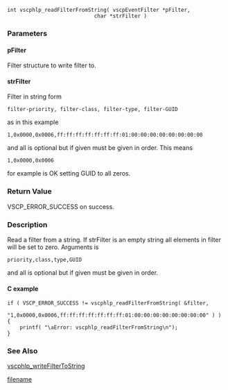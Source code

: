 

```clike
int vscphlp_readFilterFromString( vscpEventFilter *pFilter, 
                            char *strFilter )
```

### Parameters

#### pFilter
Filter structure to write filter to.

#### strFilter
Filter in string form

    filter-priority, filter-class, filter-type, filter-GUID

as in this example

    1,0x0000,0x0006,ff:ff:ff:ff:ff:ff:ff:01:00:00:00:00:00:00:00:00

and all is optional but if given must be given in order. This means

    1,0x0000,0x0006

for example is OK setting GUID to all zeros.


### Return Value
VSCP_ERROR_SUCCESS on success. 

### Description
Read a filter from a string. If strFilter is an empty string all elements in filter will be set to zero. Arguments is

    priority,class,type,GUID 

and all is optional but if given must be given in order. 

#### C example

```clike
if ( VSCP_ERROR_SUCCESS != vscphlp_readFilterFromString( &filter, 
                "1,0x0000,0x0006,ff:ff:ff:ff:ff:ff:ff:01:00:00:00:00:00:00:00:00" ) ) {
    printf( "\aError: vscphlp_readFilterFromString\n");   
}
```

### See Also
[vscphlp_writeFilterToString](vscphlp_writefiltertostring.md)



[filename](./bottom_copyright.md ':include')